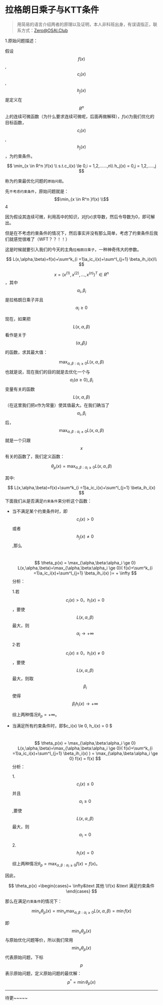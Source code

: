 # 拉格朗日乘子与KTT条件

> 用简易的语言介绍两者的原理以及证明，本人非科班出身，有误请指正，联系方式：Zero@OSAI.Club

1.原始问题描述：

假设$$f(x)$$,$$c_i(x)$$,$$h_j(x)$$是定义在$$R^n$$上的连续可微函数（为什么要求连续可微呢，后面再做解释），$f(x)$为我们优化的目标函数，$$c_i(x)$$,$$h_j(x)$$，为约束条件。


$$
\min_{x \in R^n }f(x) \\
s.t.c_i(x) \le 0,i = 1,2,......,n\\
h_j(x) = 0,j = 1,2,.....,j
$$



称为约束最优化问题的`原始问题`。

先`不考虑约束条件`，原始问题就是：	$$\min_{x \in R^n }f(x) \\$$4

 因为假设其连续可微，利用高中的知识，对$f(x)$求导数，然后令导数为0，即可解出。

但是在不考虑约束条件的情况下，然后事实并没有那么简单，考虑了约束条件后我们就感觉很难了（WFT？？！！）

这是时候就要引入我们的今天的主角`拉格朗日乘子`，一种神奇伟大的参数。


$$
L(x,\alpha,\beta)=f(x)+\sum^k_{i =1}a_ic_i(x)+\sum^l_{j=1} \beta_ih_i(x)\\
$$

$$x = (x^{(1)},x^{(2)},...,x^{(n)})^T \in R^n$$，其中$$\alpha_i,\beta_i$$是拉格朗日乘子并且$$\alpha_i \ge 0$$

现在，如果把$$L(x,\alpha,\beta)$$看作是关于$$(\alpha,_i\beta_i)$$的函数，求其最大值：


$$
\max_{\alpha,\beta:\alpha_i \ge 0} L(x,\alpha,\beta)
$$
也就是说，现在我们的目的就是去优化一个与$$\alpha_i(\alpha \ge 0),\beta_i$$变量有关的函数$$L(x,\alpha,\beta)$$（在这里我们把$x$作为常量）使其值最大。在我们确当了$$\alpha_i,\beta_i$$后，$$\max_{\alpha,\beta:\alpha_i \ge 0} L(x,\alpha,\beta)$$就是一个只跟$$x$$有关的函数了，我们定义函数：


$$
\theta_p(x) = \max_{\alpha,\beta:\alpha_i \ge 0} L(x,\alpha,\beta)
$$


其中:


$$
L(x,\alpha,\beta)=f(x)+\sum^k_{i =1}a_ic_i(x)+\sum^l_{j=1} \beta_ih_i(x)
$$
下面我们从是否满足`约束条件`来分析这个函数：

- 当不满足某个约束条件时，即$$c_i(x) > 0$$或者$$h_j(x) \ne 0$$,那么

  ​
  $$
  \theta_p(x) = \max_{\alpha,\beta:\alpha_i \ge 0} L(x,\alpha,\beta)=\max_{\alpha,\beta:\alpha_i \ge 0}( f(x)+\sum^k_{i =1}a_ic_i(x)+\sum^l_{j=1} \beta_ih_i(x) )= + \infty
  $$
  分析：

  1.若$$c_i(x) > 0，h_i(x) = 0$$，要使$$L(x,\alpha,\beta)$$最大，则$$\alpha_i \to +\infty$$

  2·若$$c_i(x) \le 0，h_i(x) \ne  0$$，要使$$L(x,\alpha,\beta)$$最大，则取$$\beta_i$$使得$$\beta_ih_i(x) \to +\infty$$

  综上两种情况$\theta_p = + \infty$。

- 当满足所有约束条件时，即$c_i(x) \le 0, h_i(x) = 0 $

  ​
  $$
  \theta_p(x) = \max_{\alpha,\beta:\alpha_i \ge 0} L(x,\alpha,\beta)=\max_{\alpha,\beta:\alpha_i \ge 0}( f(x)+\sum^k_{i =1}a_ic_i(x)+\sum^l_{j=1} \beta_ih_i(x) ) = \max_{\alpha,\beta:\alpha_i \ge 0} f(x) = f(x)
  $$
  分析：

  1.$$c_i(x) \le 0 $$并且$$\alpha_i \ge 0$$,要使$$L(x,\alpha,\beta)$$最大，则$$\alpha_i = 0$$

  2.$$h_i(x) = 0$$

  综上两种情况$\theta_p = \max_{\alpha,\beta:\alpha_i \ge 0} f(x) = f(x)$。

因此，


$$
\theta_p(x) =\begin{cases}+ \infty&\text 其他 \\f(x) &\text 满足约束条件 \end{cases}
$$


那么在满足`约束条件`的情况下：


$$
\min_{x}\theta_p(x) = \min_x\max_{\alpha,\beta:\alpha_i \ge 0}L(x,\alpha,\beta) = \min f(x)
$$


即$$\min_{x}\theta_p(x)$$与原始优化问题等价，所以我们常用$$\min_{x}\theta_p(x)$$代表原始问题，下标$$p$$表示原始问题，定义原始问题的最优解：$$p ^* = \min\theta_p(x)$$

---

待更\~~~~~